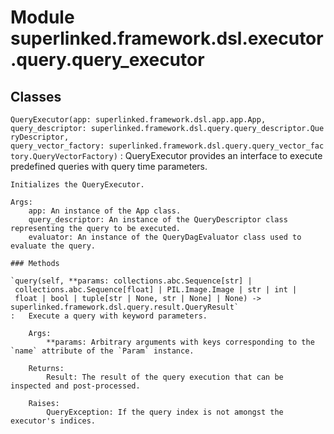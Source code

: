 Module superlinked.framework.dsl.executor.query.query_executor
==============================================================

Classes
-------

`QueryExecutor(app: superlinked.framework.dsl.app.app.App, query_descriptor: superlinked.framework.dsl.query.query_descriptor.QueryDescriptor, query_vector_factory: superlinked.framework.dsl.query.query_vector_factory.QueryVectorFactory)`
:   QueryExecutor provides an interface to execute predefined queries with query time parameters.
    
    Initializes the QueryExecutor.
    
    Args:
        app: An instance of the App class.
        query_descriptor: An instance of the QueryDescriptor class representing the query to be executed.
        evaluator: An instance of the QueryDagEvaluator class used to evaluate the query.

    ### Methods

    `query(self, **params: collections.abc.Sequence[str] | collections.abc.Sequence[float] | PIL.Image.Image | str | int | float | bool | tuple[str | None, str | None] | None) ‑> superlinked.framework.dsl.query.result.QueryResult`
    :   Execute a query with keyword parameters.
        
        Args:
            **params: Arbitrary arguments with keys corresponding to the `name` attribute of the `Param` instance.
        
        Returns:
            Result: The result of the query execution that can be inspected and post-processed.
        
        Raises:
            QueryException: If the query index is not amongst the executor's indices.